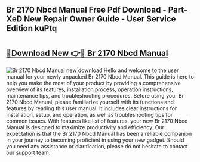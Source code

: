 ## Br 2170 Nbcd Manual Free Pdf Download - Part-XeD New Repair Owner Guide - User Service Edition kuPtq

# <h2><a href="http://cf22742.oget.top/?id=Br+2170+Nbcd+Manual">🔗Download New 👉🔴 Br 2170 Nbcd Manual</a></h2>

[![Br 2170 Nbcd Manual new download](https://i.imgur.com/5g1atiW.png)](http://cf22742.oget.top/?id=Br+2170+Nbcd+Manual)
Hello and welcome to the user manual for your newly unpacked Br 2170 Nbcd Manual. This guide is here to help you make the most of your product by providing a comprehensive overview of its features, installation process, operation instructions, maintenance tips, and troubleshooting procedures. Before using your Br 2170 Nbcd Manual, please familiarize yourself with its functions and features by reading this user manual. It includes clear instructions for installation, setup, and operation, as well as troubleshooting tips for common issues. With features like list of features, your new Br 2170 Nbcd Manual is designed to maximize productivity and efficiency. Our expectation is that the Br 2170 Nbcd Manual has been a reliable companion in your journey to becoming proficient in using your new gadget. Should you need any assistance or clarification, please do not hesitate to contact our support team.
